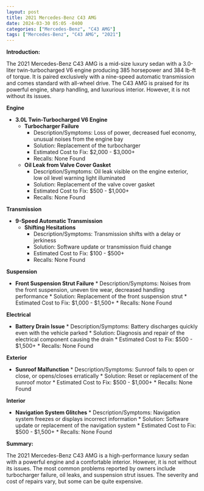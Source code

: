 ```yaml
---
layout: post
title: 2021 Mercedes-Benz C43 AMG
date: 2024-03-30 05:05 -0400
categories: ["Mercedes-Benz", "C43 AMG"]
tags: ["Mercedes-Benz", "C43 AMG", "2021"]
---
```

**Introduction:**

The 2021 Mercedes-Benz C43 AMG is a mid-size luxury sedan with a 3.0-liter twin-turbocharged V6 engine producing 385 horsepower and 384 lb-ft of torque. It is paired exclusively with a nine-speed automatic transmission and comes standard with all-wheel drive. The C43 AMG is praised for its powerful engine, sharp handling, and luxurious interior. However, it is not without its issues.

**Engine**

* **3.0L Twin-Turbocharged V6 Engine**
    * **Turbocharger Failure**
        * Description/Symptoms: Loss of power, decreased fuel economy, unusual noises from the engine bay
        * Solution: Replacement of the turbocharger
        * Estimated Cost to Fix: $2,000 - $3,000+
        * Recalls: None Found
    * **Oil Leak from Valve Cover Gasket**
        * Description/Symptoms: Oil leak visible on the engine exterior, low oil level warning light illuminated
        * Solution: Replacement of the valve cover gasket
        * Estimated Cost to Fix: $500 - $1,000+
        * Recalls: None Found

**Transmission**

* **9-Speed Automatic Transmission**
    * **Shifting Hesitations**
        * Description/Symptoms: Transmission shifts with a delay or jerkiness
        * Solution: Software update or transmission fluid change
        * Estimated Cost to Fix: $100 - $500+
        * Recalls: None Found

**Suspension**

* **Front Suspension Strut Failure**
        * Description/Symptoms: Noises from the front suspension, uneven tire wear, decreased handling performance
        * Solution: Replacement of the front suspension strut
        * Estimated Cost to Fix: $1,000 - $1,500+
        * Recalls: None Found

**Electrical**

* **Battery Drain Issue**
        * Description/Symptoms: Battery discharges quickly even with the vehicle parked
        * Solution: Diagnosis and repair of the electrical component causing the drain
        * Estimated Cost to Fix: $500 - $1,500+
        * Recalls: None Found

**Exterior**

* **Sunroof Malfunction**
        * Description/Symptoms: Sunroof fails to open or close, or opens/closes erratically
        * Solution: Reset or replacement of the sunroof motor
        * Estimated Cost to Fix: $500 - $1,000+
        * Recalls: None Found

**Interior**

* **Navigation System Glitches**
        * Description/Symptoms: Navigation system freezes or displays incorrect information
        * Solution: Software update or replacement of the navigation system
        * Estimated Cost to Fix: $500 - $1,500+
        * Recalls: None Found

**Summary:**

The 2021 Mercedes-Benz C43 AMG is a high-performance luxury sedan with a powerful engine and a comfortable interior. However, it is not without its issues. The most common problems reported by owners include turbocharger failure, oil leaks, and suspension strut issues. The severity and cost of repairs vary, but some can be quite expensive.
